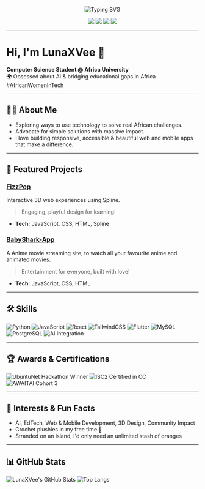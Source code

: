 <p align="center">
  <img src="https://readme-typing-svg.demolab.com?font=Fira+Code&weight=700&size=30&pause=1000&color=8A2BE2&vCenter=true&width=490&lines=Hi%2C+I'm+LunaXVee+%F0%9F%87%BF%F0%9F%87%B9+%7C" alt="Typing SVG" />
</p>

<p align="center">
  <img src="https://img.shields.io/badge/African%20Women%20In%20Tech-%23FFD700?style=for-the-badge">
  <img src="https://img.shields.io/badge/Crochet-Plushies-ff69b4?style=for-the-badge">
  <img src="https://img.shields.io/badge/Open%20Source-Lover-brightgreen?style=for-the-badge">
  <img src="https://img.shields.io/badge/Hackathons-Enthusiast-purple?style=for-the-badge">
</p>

---

# Hi, I'm LunaXVee 👋

**Computer Science Student @ Africa University**  
🌍 Obsessed about AI & bridging educational gaps in Africa  
#AfricanWomenInTech

---

## 👩‍💻 About Me

- Exploring ways to use technology to solve real African challenges.
- Advocate for simple solutions with massive impact.
- I love building responsive, accessible & beautiful web and mobile apps that make a difference.

---

## 🚀 Featured Projects

### [FizzPop](https://fizz-pop.vercel.app)
Interactive 3D web experiences using Spline.  
> Engaging, playful design for learning!

- **Tech:** JavaScript, CSS, HTML, Spline

### [BabyShark-App](https://github.com/LunaXVee/BabyShark-App)
A Anime movie streaming site, to watch all your favourite anime and animated movies. 
> Entertainment for everyone, built with love!

- **Tech:** JavaScript, CSS, HTML

---

## 🛠️ Skills

![Python](https://img.shields.io/badge/Python-3776AB?style=for-the-badge&logo=python&logoColor=white)
![JavaScript](https://img.shields.io/badge/JavaScript-F7DF1E?style=for-the-badge&logo=javascript&logoColor=black)
![React](https://img.shields.io/badge/React-20232A?style=for-the-badge&logo=react&logoColor=61DAFB)
![TailwindCSS](https://img.shields.io/badge/TailwindCSS-06B6D4?style=for-the-badge&logo=tailwindcss&logoColor=white)
![Flutter](https://img.shields.io/badge/Flutter-02569B?style=for-the-badge&logo=flutter&logoColor=white)
![MySQL](https://img.shields.io/badge/MySQL-4479A1?style=for-the-badge&logo=mysql&logoColor=white)
![PostgreSQL](https://img.shields.io/badge/PostgreSQL-336791?style=for-the-badge&logo=postgresql&logoColor=white)
![AI Integration](https://img.shields.io/badge/AI-Integration-blueviolet?style=for-the-badge)

---

## 🏆 Awards & Certifications

![UbuntuNet Hackathon Winner](https://img.shields.io/badge/UbuntuNet%20Hackathon-Winner-00c853?style=for-the-badge)
![ISC2 Certified in CC](https://img.shields.io/badge/ISC2-CC%20Certified-3d4f91?style=for-the-badge)
![AWAITAI Cohort 3](https://img.shields.io/badge/AWAITAI-Cohort%203-ff9800?style=for-the-badge)

---

## 🌱 Interests & Fun Facts

- AI, EdTech, Web & Mobile Development, 3D Design, Community Impact
- Crochet plushies in my free time 🧸
- Stranded on an island, I'd only need an unlimited stash of oranges

---

## 📊 GitHub Stats

![LunaXVee's GitHub Stats](https://github-readme-stats.vercel.app/api?username=LunaXVee&show_icons=true&theme=gruvbox)
![Top Langs](https://github-readme-stats.vercel.app/api/top-langs/?username=LunaXVee&layout=compact&theme=gruvbox)


